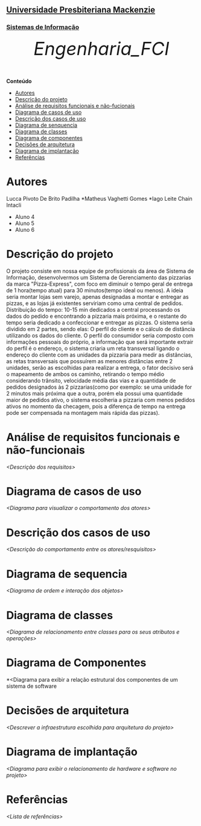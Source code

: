 <h2><a href= "https://www.mackenzie.br">Universidade Presbiteriana Mackenzie</a></h2>
<h3><a href= "https://www.mackenzie.br/graduacao/sao-paulo-higienopolis/sistemas-de-informacao">Sistemas de Informação</a></h3>


<font size="+12"><center>
*Engenharia_FCI*
</center></font>

**Conteúdo**

- [Autores](#nome-alunos)
- [Descrição do projeto](#introdução-do-projeto)
- [Análise de requisitos funcionais e não-fucionais](#descrição-dos-requisitos)
- [Diagrama de casos de uso](#diagrama-de-comportamento-atores)
- [Descrição dos casos de uso](#descrição-das-funcões)
- [Diagrama de senquencia](#diagrama-de-ordem-interações)
- [Diagrama de classes](#diagrama-orientado-objetos)
- [Diagrama de componentes](#diagrama-estrutura-componente)
- [Decisões de arquitetura](#decisões-de-arquitetura)
- [Diagrama de implantação](#diagrama-de-hardware-software)
- [Referências](#referências)


# Autores

Lucca Pivoto De Brito Padilha
*Matheus Vaghetti Gomes
*Iago Leite Chain Intacli
* Aluno 4
* Aluno 5
* Aluno 6


# Descrição do projeto

O projeto consiste em nossa equipe de profissionais da área de Sistema de Informação, desenvolvermos um Sistema de Gerenciamento das pizzarias da marca "Pizza-Express", com foco em diminuir o tempo geral de entrega de 1 hora(tempo atual) para 30 minutos(tempo ideal ou menos). A ideia seria montar lojas sem varejo, apenas designadas a montar e entregar as pizzas, e as lojas já existentes serviriam como uma central de pedidos.
  Distribuição do tempo: 10-15 min dedicados a central processando os dados do pedido e encontrando a pizzaria mais próxima, e o restante do tempo seria dedicado a confeccionar e entregar as pizzas.
O sistema seria dividido em 2 partes, sendo elas:
  O perfil do cliente e o cálculo de distância utilizando os dados do cliente. O perfil do consumidor seria composto com informações pessoais do próprio, a informação que será importante extrair do perfil é o endereço, o sistema criaria um reta transversal ligando o endereço do cliente com as unidades da pizzaria para medir as distâncias, as retas transversais que possuírem as menores distâncias entre 2 unidades, serão as escolhidas para realizar a entrega, o fator decisivo será o mapeamento de ambos os caminho, retirando o tempo médio considerando trânsito, velocidade média das vias e a quantidade de pedidos designados às 2 pizzarias(como por exemplo: se uma unidade for 2 minutos mais próxima que a outra, porém ela possui uma quantidade maior de pedidos ativo, o sistema escolheria a pizzaria com menos pedidos ativos no momento da checagem, pois a diferença de tempo na entrega pode ser compensada na montagem mais rápida das pizzas).


# Análise de requisitos funcionais e não-funcionais
*&lt;Descrição dos requisitos&gt;*

# Diagrama de casos de uso

*&lt;Diagrama para visualizar o comportamento dos atores&gt;*

# Descrição dos casos de uso

*&lt;Descrição do comportamento entre os atores/resquisitos&gt;*

# Diagrama de sequencia

*&lt;Diagrama de ordem e interação dos objetos&gt;*

# Diagrama de classes

*&lt;Diagrama de relacionamento entre classes para os seus atributos e operações&gt;*

# Diagrama de Componentes

*&lt;Diagrama para exibir a relação estrutural dos componentes de um sistema de software

# Decisões de arquitetura

*&lt;Descrever a infraestrutura escolhida para arquitetura do projeto&gt;*

# Diagrama de implantação

*&lt;Diagrama para exibir o relacionamento de hardware e software no projeto&gt;*

# Referências

*&lt;Lista de referências&gt;*
